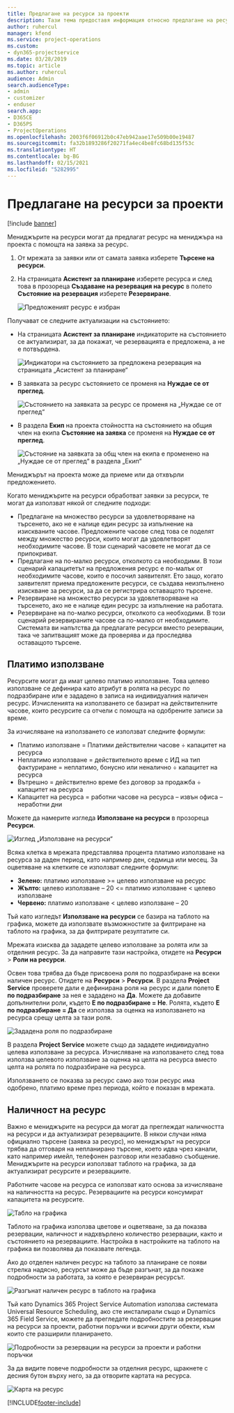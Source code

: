 ```yaml
---
title: Предлагане на ресурси за проекти
description: Тази тема предоставя информация относно предлагане на ресурси за проекти.
author: ruhercul
manager: kfend
ms.service: project-operations
ms.custom:
- dyn365-projectservice
ms.date: 03/28/2019
ms.topic: article
ms.author: ruhercul
audience: Admin
search.audienceType:
- admin
- customizer
- enduser
search.app:
- D365CE
- D365PS
- ProjectOperations
ms.openlocfilehash: 2003f6f06912b0c47eb942aae17e509b00e19487
ms.sourcegitcommit: fa32b1893286f20271fa4ec4be8fc68bd135f53c
ms.translationtype: HT
ms.contentlocale: bg-BG
ms.lasthandoff: 02/15/2021
ms.locfileid: "5282995"
---
```

# <a name="propose-project-resources"></a>Предлагане на ресурси за проекти

[!include [banner](../includes/psa-now-project-operations.md)]

Мениджърите на ресурси могат да предлагат ресурс на мениджъра на проекта с помощта на заявка за ресурс.

1. От мрежата за заявки или от самата заявка изберете **Търсене на ресурси**.
2. На страницата **Асистент за планиране** изберете ресурса и след това в прозореца **Създаване на резервация на ресурс** в полето **Състояние на резервация** изберете **Резервиране**.

    ![Предложеният ресурс е избран](media/Resource-Management-image62.png)

Получават се следните актуализации на състоянието:

- На страницата **Асистент за планиране** индикаторите на състоянието се актуализират, за да покажат, че резервацията е предложена, а не е потвърдена.

    ![Индикатори на състоянието за предложена резервация на страницата „Асистент за планиране“](media/Resource-Management-image63.png)

- В заявката за ресурс състоянието се променя на **Нуждае се от преглед**.

    ![Състоянието на заявката за ресурс се променя на „Нуждае се от преглед“](media/Resource-Management-image64.png)

- В раздела **Екип** на проекта стойността на състоянието на общия член на екипа **Състояние на заявка** се променя на **Нуждае се от преглед**.

    ![Състояние на заявката за общ член на екипа е променено на „Нуждае се от преглед“ в раздела „Екип“](media/Resource-Management-image48.png)

Мениджърът на проекта може да приеме или да отхвърли предложението.

Когато мениджърите на ресурси обработват заявки за ресурси, те могат да използват някой от следните подходи:

- Предлагане на множество ресурси за удовлетворяване на търсенето, ако не е налице един ресурс за изпълнение на изискваните часове. Предложените часове след това се поделят между множество ресурси, които могат да удовлетворят необходимите часове. В този сценарий часовете не могат да се припокриват.
- Предлагане на по-малко ресурси, отколкото са необходими. В този сценарий капацитетът на предложения ресурс е по-малък от необходимите часове, които е посочил заявителят. Ето защо, когато заявителят приема предложените ресурси, се създава неизпълнено изискване за ресурси, за да се регистрира оставащото търсене.
- Резервиране на множество ресурси за удовлетворяване на търсенето, ако не е налице един ресурс за изпълнение на работата.
- Резервиране на по-малко ресурси, отколкото са необходими. В този сценарий резервираните часове са по-малко от необходимите. Системата ви напътства да предлагате ресурси вместо резервации, така че запитващият може да проверява и да проследява оставащото търсене.

## <a name="billable-utilization"></a>Платимо използване

Ресурсите могат да имат целево платимо използване. Това целево използване се дефинира като атрибут в ролята на ресурс по подразбиране или е зададено в записа на индивидуалния наличен ресурс. Изчисленията на използването се базират на действителните часове, които ресурсите са отчели с помощта на одобрените записи за време.

За изчисляване на използването се използват следните формули:

- Платимо използване = Платими действителни часове ÷ капацитет на ресурса
- Неплатимо използване = действителното време с ИД на тип фактуриране = неплатимо, бонусно или неналично ÷ капацитет на ресурса
- Вътрешно = действително време без договор за продажба ÷ капацитет на ресурса
- Капацитет на ресурса = работни часове на ресурса – извън офиса – неработни дни

Можете да намерите изгледа **Използване на ресурси** в прозореца **Ресурси**.

![Изглед „Използване на ресурси“](media/Resource-Management-image65.png)

Всяка клетка в мрежата представлява процента платимо използване на ресурса за даден период, като например ден, седмица или месец. За оцветяване на клетките се използват следните формули:

- **Зелено:** платимо използване \>= целево използване на ресурс
- **Жълто:** целево използване – 20 \<= платимо използване \< целево използване
- **Червено:** платимо използване \< целево използване – 20

Тъй като изгледът **Използване на ресурси** се базира на таблото на графика, можете да използвате възможностите за филтриране на таблото на графика, за да филтрирате резултатите си.

Мрежата изисква да зададете целево използване за ролята или за отделния ресурс. За да направите тази настройка, отидете на **Ресурси** \> **Роли на ресурси**.

Освен това трябва да бъде присвоена роля по подразбиране на всеки наличен ресурс. Отидете на **Ресурси** \> **Ресурси**. В раздела **Project Service** проверете дали е дефинирана роля на ресурс и дали полето **Е по подразбиране** за нея е зададено на **Да**. Можете да добавите допълнителни роли, където **Е по подразбиране = Не**. Ролята, където **Е по подразбиране = Да** се използва за оценка на използването на ресурса срещу целта за тази роля.

![Зададена роля по подразбиране](media/Resource-Management-image67.png)

В раздела **Project Service** можете също да зададете индивидуално целева използване за ресурса. Изчисляване на използването след това използва целевото използване за оценка на целта на ресурса вместо целта на ролята по подразбиране на ресурса.

Използването се показва за ресурс само ако този ресурс има одобрено, платимо време през периода, който е показан в мрежата.

## <a name="resource-availability"></a>Наличност на ресурс

Важно е мениджърите на ресурси да могат да преглеждат наличността на ресурси и да актуализират резервациите. В някои случаи няма официално търсене (заявка за ресурс), но мениджърът на ресурси трябва да отговаря на непланирано търсене, което идва чрез канали, като например имейл, телефонен разговор или незабавно съобщение. Мениджърите на ресурси използват таблото на графика, за да актуализират ресурсите и резервациите.

Работните часове на ресурса се използват като основа за изчисляване на наличността на ресурс. Резервациите на ресурси консумират капацитета на ресурсите.

![Табло на графика](media/Resource-Management-image68.png)

Таблото на графика използва цветове и оцветяване, за да показва резервации, наличност и надхвърлено количество резервации, както и състоянието на резервациите. Настройка в настройките на таблото на графика ви позволява да показвате легенда.

Ако до отделен наличен ресурс на таблото за планиране се появи стрелка надясно, ресурсът може да бъде разгънат, за да покаже подробности за работата, за която е резервиран ресурсът.

![Разгънат наличен ресурс в таблото на графика](media/Resource-Management-image69.png)

Тъй като Dynamics 365 Project Service Automation използва системата Universal Resource Scheduling, ако сте инсталирали също и Dynamics 365 Field Service, можете да прегледате подробностите за резервации на ресурси за проекти, работни поръчки и всички други обекти, към които сте разширили планирането.

![Подробности за резервации на ресурси за проекти и работни поръчки](media/Resource-Management-image70.png)

За да видите повече подробности за отделния ресурс, щракнете с десния бутон върху него, за да отворите картата на ресурса.

![Карта на ресурс](media/Resource-Management-image71.png)


[!INCLUDE[footer-include](../includes/footer-banner.md)]